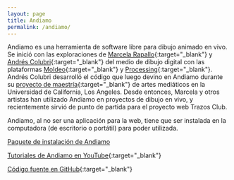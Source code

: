```yaml
---
layout: page
title: Andiamo
permalink: /andiamo/
---
```


Andiamo es una herramienta de software libre para dibujo animado en vivo. Se inició con las exploraciones de 
[Marcela Rapallo](http://marcelarapallo.com.ar/){:target="_blank"} y [Andrés Colubri](http://andrescolubri.net/){:target="_blank"} del medio de dibujo digital con las plataformas 
[Moldeo](http://moldeo.org/){:target="_blank"} y [Processing](https://processing.org/){:target="_blank"}. 
Andrés Colubri desarrolló el código que luego devino en Andiamo durante su 
[proyecto de maestría](http://andrescolubri.net/projects/latent){:target="_blank"} de artes mediáticos en la Universidad de California, Los Angeles. Desde 
entonces, Marcela y otros artistas han utilizado Andiamo en proyectos de dibujo en vivo, y 
recientemente sirvió de punto de partida para el proyecto web Trazos Club.

Andiamo, al no ser una aplicación para la web, tiene que ser instalada en la computadora 
(de escritorio o portátil) para poder utilizada. 

[Paquete de instalación de Andiamo](https://github.com/andiamo/andiamo/releases/download/v08/ANDIAMO-COMPARTIBLE-V08-2017.rar)

[Tutoriales de Andiamo en YouTube](https://www.youtube.com/playlist?list=PLLA0_JIKZmaJtyVxBFbNTqcJYzUWC_MbA){:target="_blank"}

[Código fuente en GitHub](https://github.com/andiamo/andiamo){:target="_blank"}

